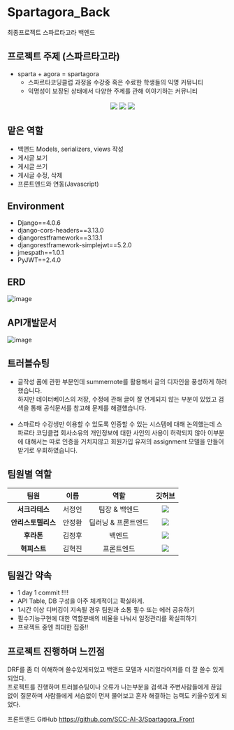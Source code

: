 # Spartagora_Back
최종프로젝트 스파르타고라 백엔드
## 프로젝트 주제 (스파르타고라)
* sparta + agora = spartagora
   * 스파르타코딩클럽 과정을 수강중 혹은 수료한 학생들의 익명 커뮤니티
   * 익명성이 보장된 상태에서 다양한 주제를 관해 이야기하는 커뮤니티
   <br><br>
   <div align="center">
   <img src="https://img.shields.io/badge/Python-3776AB?style=for-the-badge&logo=Python&logoColor=white">
   <img src="https://img.shields.io/badge/Django-092E20?style=for-the-badge&logo=Django&logoColor=white">
   <img src="https://img.shields.io/badge/SQLite-003B57?style=for-the-badge&logo=SQLite&logoColor=white">
  </div>


## 맡은 역할
* 백앤드 Models, serializers, views 작성
* 게시글 보기
* 게시글 쓰기
* 게시글 수정, 삭제
* 프론트앤드와 연동(Javascript)

## Environment

* Django==4.0.6
* django-cors-headers==3.13.0
* djangorestframework==3.13.1
* djangorestframework-simplejwt==5.2.0
* jmespath==1.0.1
* PyJWT==2.4.0

## ERD
![image](https://user-images.githubusercontent.com/102134953/178625920-d3ef10a0-a71e-4b8f-a4c2-7daaf890eea1.png)

## API개발문서
![image](https://user-images.githubusercontent.com/102134953/178635347-82db6476-b1be-4758-a28d-7032ddab45e7.png)

## 트러블슈팅
* 글작성 폼에 관한 부분인데 summernote를 활용해서 글의 디자인을 풍성하게 하려했습니다.<br>
  하지만 데이터베이스의 저장, 수정에 관해 글이 잘 연계되지 않는 부분이 있었고 검색을 통해 공식문서를 참고해 문제를 해결했습니다.
  <br><br>
* 스파르타 수강생만 이용할 수 있도록 인증할 수 있는 시스템에 대해 논의했는데 스파르타 코딩클럽 회사소유의 개인정보에 대한 사인의 사용이 허락되지 않아 이부분에 대해서는 따로 인증을 거치지않고 회원가입 유저의 assignment 모델을 만들어 받기로 우회하였습니다.

## 팀원별 역할
| 팀원 | 이름 | 역할 | 깃허브 |
|:----------:|:----------:|:----------:|:----------:|
| **서크라테스** | 서정인 | 팀장 & 백엔드 |<a href="https://github.com/Jeong1n"><img src="https://img.shields.io/badge/GitHub-181717?style=for-the-badge&logo=GitHub&logoColor=white"><a>|
| **안리스토텔리스** | 안정환 | 딥러닝 & 프론트엔드 |<a href="https://github.com/ajh1531"><img src="https://img.shields.io/badge/GitHub-181717?style=for-the-badge&logo=GitHub&logoColor=white"><a>|
| **후라톤** | 김정후 | 백엔드 |<a href="https://github.com/fattysphinxx"><img src="https://img.shields.io/badge/GitHub-181717?style=for-the-badge&logo=GitHub&logoColor=white"><a>|
| **혁피스트** | 김혁진 | 프론트엔드 |<a href="https://github.com/5aim"><img src="https://img.shields.io/badge/GitHub-181717?style=for-the-badge&logo=GitHub&logoColor=white"><a>|
  
## 팀원간 약속
* 1 day 1 commit !!!!
* API Table, DB 구성을 아주 체계적이고 확실하게.
* 1시간 이상 디버깅이 지속될 경우 팀원과 소통 필수 또는 에러 공유하기
* 필수기능구현에 대한 역할분배의 비율을 나눠서 일정관리를 확실히하기
* 프로젝트 중엔 최대한 집중!!

## 프로젝트 진행하며 느낀점
DRF를 좀 더 이해하며 쓸수있게되었고 백앤드 모델과 시리얼라이저를 더 잘 쓸수 있게되었다. <br>프로젝트를 진행하며 트러블슈팅이나 오류가 나는부분을 검색과 주변사람들에게 끊임없이 질문하며 사람들에게 서슴없이 먼저 물어보고 혼자 해결하는 능력도 키울수있게 되었다.

프론트앤드 GitHub
https://github.com/SCC-AI-3/Spartagora_Front
